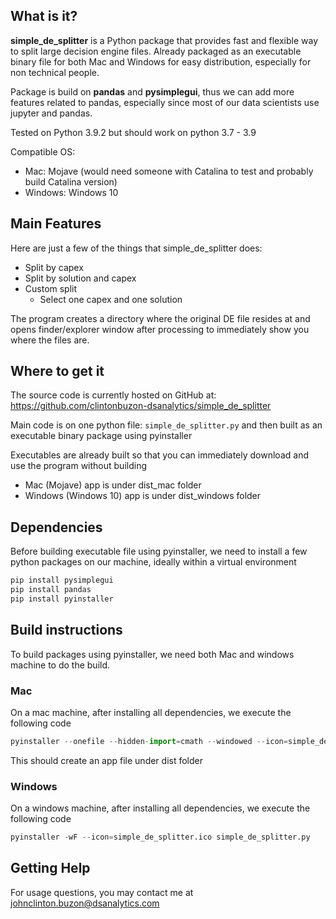 ## What is it?

**simple_de_splitter** is a Python package that provides fast and flexible way to split large decision engine files. Already packaged as an executable binary file for both Mac and Windows for easy distribution, especially for non technical people.

Package is build on **pandas** and **pysimplegui**, thus we can add more features related to pandas, especially since most of our data scientists use jupyter and pandas.

Tested on Python 3.9.2 but should work on python 3.7 - 3.9

Compatible OS:
  - Mac: Mojave (would need someone with Catalina to test and probably build Catalina version)
  - Windows: Windows 10

## Main Features
Here are just a few of the things that simple_de_splitter does:

  - Split by capex
  - Split by solution and capex
  - Custom split
  	- Select one capex and one solution

The program creates a directory where the original DE file resides at and opens finder/explorer window after processing to immediately show you where the files are.

## Where to get it
The source code is currently hosted on GitHub at:
https://github.com/clintonbuzon-dsanalytics/simple_de_splitter

Main code is on one python file: `simple_de_splitter.py` and then built as an executable binary package using pyinstaller

Executables are already built so that you can immediately download and use the program without building
  - Mac (Mojave) app is under dist_mac folder
  - Windows (Windows 10) app is under dist_windows folder

## Dependencies
Before building executable file using pyinstaller, we need to install a few python packages on our machine, ideally within a virtual environment

```sh
pip install pysimplegui
pip install pandas
pip install pyinstaller
```
## Build instructions

To build packages using pyinstaller, we need both Mac and windows machine to do the build.

### Mac
On a mac machine, after installing all dependencies, we execute the following code
```python
pyinstaller --onefile --hidden-import=cmath --windowed --icon=simple_de_splitter.icns simple_de_splitter.py
```
This should create an app file under dist folder

### Windows
On a windows machine, after installing all dependencies, we execute the following code
```python
pyinstaller -wF --icon=simple_de_splitter.ico simple_de_splitter.py
```

## Getting Help

For usage questions, you may contact me at johnclinton.buzon@dsanalytics.com

